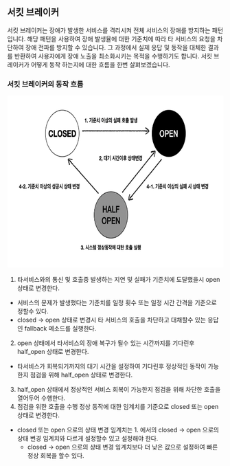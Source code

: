 ## 서킷 브레이커

서킷 브레이커는 장애가 발생한 서비스를 격리시켜 전체 서비스의 장애를 방지하는 패턴입니다.
해당 패턴을 사용하여 장애 발생율에 대한 기준치에 따라 타 서비스의 요청을 차단하여 장애 전파를 방지할 수 있습니다.
그 과정에서 실제 응답 및 동작을 대체한 결과를 반환하여 사용자에게 장애 노출을 최소화시키는 목적을 수행하기도 합니다.
서킷 브레이커가 어떻게 동작 하는지에 대한 흐름을 한번 살펴보겠습니다.

### 서킷 브레이커의 동작 흐름
<img src="circuit-breaker.png" width="650" height="400">

1. 타서비스와의 통신 및 호출중 발생하는 지연 및 실패가 기준치에 도달했을시 open 상태로 변경한다.
- 서비스의 문제가 발생했다는 기준치를 일정 횟수 또는 일정 시간 간격을 기준으로 정할수 있다.
- closed -> open 상태로 변경시 타 서비스의 호출을 차단하고 대채할수 있는 응답인 fallback 메소드를 실행한다.    
2. open 상태에서 타서비스의 장애 복구가 될수 있는 시간까지를 기다린후 half_open 상태로 변경한다.
- 타서비스가 회복되기까지의 대기 시간을 설정하여 기다린후 정상적인 동작이 가능한지 점검을 위해 half_open 상태로 변경한다.   
3. half_open 상태에서 정상적인 서비스 회복이 가능한지 점검을 위해 차단한 호출을 열어두어 수행한다.   
4. 점검을 위한 호출을 수행 정상 동작에 대한 임계치를 기준으로 closed 또는 open 상태로 변경한다.
- closed 또는 open 으로의 상태 변경 임계치는 1. 에서의 closed -> open 으로의 상태 변경 임계치와 다르게 설정할수 있고 설정해야 한다.
    - closed -> open 으로의 상태 변경 임계치보다 더 낮은 값으로 설정하여 빠른 정상 회복을 할수 있다.
